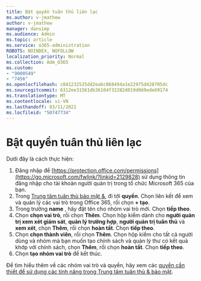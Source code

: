 ```yaml
---
title: Bật quyền tuân thủ liên lạc
ms.author: v-jmathew
author: v-jmathew
manager: dansimp
ms.audience: Admin
ms.topic: article
ms.service: o365-administration
ROBOTS: NOINDEX, NOFOLLOW
localization_priority: Normal
ms.collection: Adm_O365
ms.custom:
- "9000549"
- "7456"
ms.openlocfilehash: c841232525dd2eabc068494a1e22975d428705dc
ms.sourcegitcommit: 6312ee31561db36104f32282d019d069ede69174
ms.translationtype: MT
ms.contentlocale: vi-VN
ms.lasthandoff: 03/11/2021
ms.locfileid: "50747734"
---
```

# <a name="enable-permissions-for-communication-compliance"></a>Bật quyền tuân thủ liên lạc

Dưới đây là cách thực hiện:

1. Đăng nhập để [https://protection.office.com/permissions](https://go.microsoft.com/fwlink/?linkid=2129828) sử dụng thông tin đăng nhập cho tài khoản người quản trị trong tổ chức Microsoft 365 của bạn.
2. Trong [Trung tâm tuân thủ bảo mật &](https://go.microsoft.com/fwlink/?linkid=2101341), đi tới **quyền**. Chọn liên kết để xem và quản lý các vai trò trong Office 365, rồi chọn **\+ tạo**.
3. Trong trường **name** , hãy đặt tên cho nhóm vai trò mới. Chọn **tiếp theo**.
4. Chọn **chọn vai trò**, rồi chọn **Thêm**. Chọn hộp kiểm dành cho **người quản trị xem xét giám sát**, **quản lý trường hợp**, **người quản trị tuân thủ** và **xem xét**, chọn **Thêm**, rồi chọn **hoàn tất**. Chọn **tiếp theo**.
5. Chọn **chọn thành viên**, rồi chọn **Thêm**. Chọn hộp kiểm cho tất cả người dùng và nhóm mà bạn muốn tạo chính sách và quản lý thư có kết quả khớp với chính sách, chọn **Thêm**, rồi chọn **hoàn tất**. Chọn **tiếp theo**.
6. Chọn **tạo nhóm vai trò** để kết thúc.

Để tìm hiểu thêm về các nhóm vai trò và quyền, hãy xem các [quyền cần thiết để sử dụng các tính năng trong Trung tâm tuân thủ & bảo mật](https://go.microsoft.com/fwlink/?linkid=2114184).
